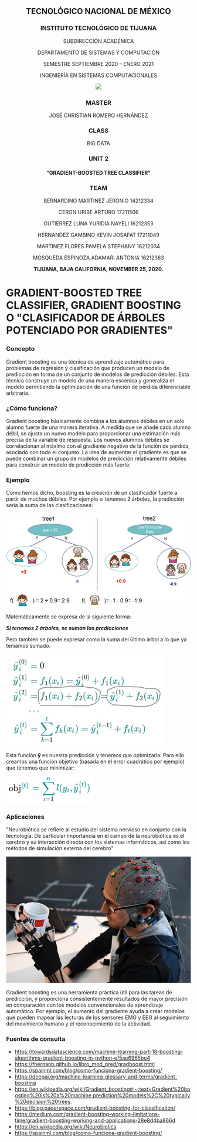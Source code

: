 <div align="center">

## TECNOLÓGICO NACIONAL DE MÉXICO

### INSTITUTO TECNOLÓGICO DE TIJUANA

SUBDIRECCIÓN ACADÉMICA
 
DEPARTAMENTO DE SISTEMAS Y COMPUTACIÓN
 
SEMESTRE SEPTIEMBRE 2020 – ENERO 2021

INGENIERÍA EN SISTEMAS COMPUTACIONALES


[<img src="[https://github.com/AdamariMosqueda/Gradient-boosted-tree-classifier/blob/master/images/logo.png]" width="250"/>](https://github.com/AdamariMosqueda/Gradient-boosted-tree-classifier/blob/master/images/logo.png)



### MASTER

JOSÉ CHRISTIAN ROMERO HERNÁNDEZ

### CLASS

BIG DATA 

### UNIT 2

#### "GRADIENT-BOOSTED TREE CLASSIFIER"


### TEAM

BERNARDINO MARTINEZ JERONIO 14212334

CERON URIBE ARTURO 17211506

GUTIERREZ LUNA YURIDIA NAYELI 16212353

HERNANDEZ GAMBINO KEVIN JOSAFAT 17211049

MARTINEZ FLORES PAMELA STEPHANY	16212034

MOSQUEDA ESPINOZA ADAMARI ANTONIA 16212363





**TIJUANA, BAJA CALIFORNIA, NOVEMBER 25, 2020.** 




</div>







# GRADIENT-BOOSTED TREE CLASSIFIER, GRADIENT BOOSTING O "CLASIFICADOR DE ÁRBOLES POTENCIADO POR GRADIENTES" 

### Concepto

Gradient boosting es una técnica de aprendizaje automático para problemas de regresión y clasificación que producen un modelo de predicción en forma de un conjunto de modelos de predicción débiles. Esta técnica construye un modelo de una manera escénica y generaliza el modelo permitiendo la optimización de una función de pérdida diferenciable arbitraria.

### ¿Cómo funciona?

Gradient boosting básicamente combina a los alumnos débiles en un solo alumno fuerte de una manera iterativa. A medida que se añade cada alumno débil, se ajusta un nuevo modelo para proporcionar una estimación más precisa de la variable de respuesta. Los nuevos alumnos débiles se correlacionan al máximo con el gradiente negativo de la función de pérdida, asociado con todo el conjunto. La idea de aumentar el gradiente es que se puede combinar un grupo de modelos de predicción relativamente débiles para construir un modelo de predicción más fuerte.

### Ejemplo 

Como hemos dicho, boosting es la creación de un clasificador fuerte a partir de muchos débiles. Por ejemplo si tenemos 2 árboles, la predicción sería la suma de las clasificaciones:

![](https://github.com/AdamariMosqueda/Gradient-boosted-tree-classifier/blob/master/images/example.png)

Matemáticamente se expresa de la siguiente forma:

**_Si tenemos 2 árboles, se suman las predicciones_**

Pero tambíen se puede expresar como la suma del último árbol a lo que ya teníamos sumado.

![](https://github.com/AdamariMosqueda/Gradient-boosted-tree-classifier/blob/master/images/math1.png)

Esta función **ŷ** es nuestra predicción y tenemos que optimizarla. Para ello creamos una función objetivo (basada en el error cuadrático por ejemplo) que tenemos que minimizar:

![](https://github.com/AdamariMosqueda/Gradient-boosted-tree-classifier/blob/master/images/math2.png)


### Aplicaciones 

"Neurobiótica se refiere al estudio del sistema nervioso en conjunto con la tecnología. De particular importancia en el campo de la neurobiótica es el cerebro y su interacción directa con los sistemas informáticos, así como los métodos de simulación externa del cerebro"

![](https://github.com/AdamariMosqueda/Gradient-boosted-tree-classifier/blob/master/images/neuro.png)

Gradient boosting es una herramienta práctica útil para las tareas de predicción, y proporciona consistentemente resultados de mayor precisión en comparación con los modelos convencionales de aprendizaje automático. Por ejemplo, el aumento del gradiente ayuda a crear modelos que pueden mapear las lecturas de los sensores EMG y EEG al seguimiento del movimiento humano y el reconocimiento de la actividad.

### Fuentes de consulta 
- https://towardsdatascience.com/machine-learning-part-18-boosting-algorithms-gradient-boosting-in-python-ef5ae6965be4 
- https://fhernanb.github.io/libro_mod_pred/gradboost.html 
- https://spainml.com/blog/como-funciona-gradient-boosting/ 
- https://deepai.org/machine-learning-glossary-and-terms/gradient-boosting 
- https://en.wikipedia.org/wiki/Gradient_boosting#:~:text=Gradient%20boosting%20is%20a%20machine,prediction%20models%2C%20typically%20decision%20trees.  
- https://blog.paperspace.com/gradient-boosting-for-classification/ 
- https://medium.com/gradient-boosting-working-limitations-time/gradient-boosting-working-and-applications-28e8d4ba866d 
- https://en.wikipedia.org/wiki/Neurobiotics 
- https://spainml.com/blog/como-funciona-gradient-boosting/  